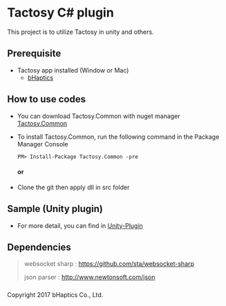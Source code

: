 # Tactosy C# plugin
This project is to utilize Tactosy in unity and others. 
## Prerequisite
* Tactosy app installed (Window or Mac)
   * [bHaptics](http://bhaptics.com/app.html)

## How to use codes
* You can download Tactosy.Common with nuget manager [Tactosy.Common](https://www.nuget.org/packages/Tactosy.Common/)
* To install Tactosy.Common, run the following command in the Package Manager Console
    
    ```
    PM> Install-Package Tactosy.Common -pre
    ```
    #### or 
* Clone the git then apply dll in src folder
    
## Sample (Unity plugin)
* For more detail, you can find in [Unity-Plugin](https://github.com/bhaptics/tactosy-sharp/tree/master/samples/Unity-Plugin)
  


## Dependencies 
> websocket sharp : https://github.com/sta/websocket-sharp
>
> json parser : http://www.newtonsoft.com/json
#####

Copyright 2017 bHaptics Co., Ltd.
